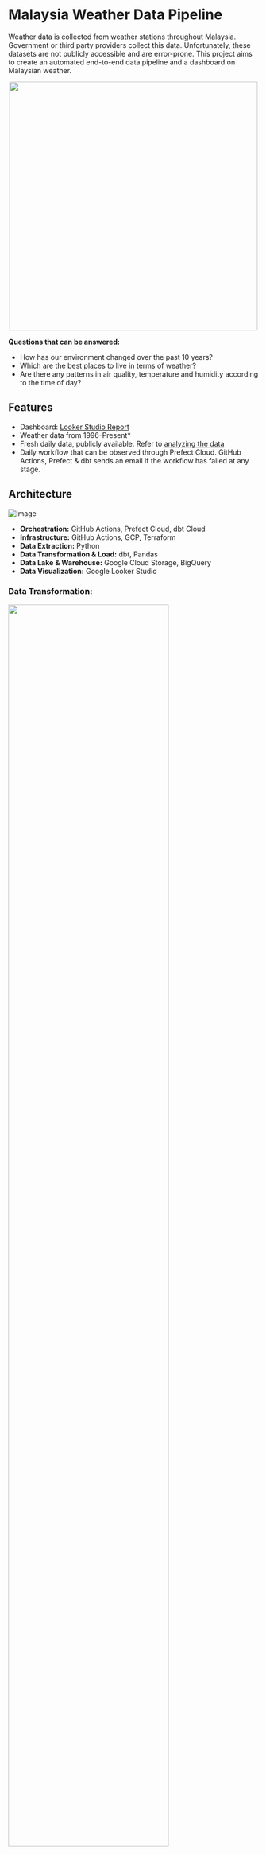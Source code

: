# Malaysia Weather Data Pipeline

Weather data is collected from weather stations throughout Malaysia. Government or third party providers collect this data. Unfortunately, these datasets are not publicly accessible and are error-prone. This project aims to create an automated end-to-end data pipeline and a dashboard on Malaysian weather.

<p align="center">
  <img src="https://user-images.githubusercontent.com/19585239/233954611-cf04cf0b-36cd-4c5d-a3c7-e1fb9d2a90fc.png" height="500px"/>
</p>

**Questions that can be answered:**
- How has our environment changed over the past 10 years?
- Which are the best places to live in terms of weather?
- Are there any patterns in air quality, temperature and humidity according to the time of day?

## Features
- Dashboard: [Looker Studio Report](https://lookerstudio.google.com/reporting/f0bac475-b860-4d01-8ac0-7dceae960daf)
- Weather data from 1996-Present*
- Fresh daily data, publicly available. Refer to [analyzing the data](#analyzing-the-data)
- Daily workflow that can be observed through Prefect Cloud. GitHub Actions, Prefect & dbt sends an email if the workflow has failed at any stage.

## Architecture
![image](https://github.com/Light2Dark/quality-of-life/assets/19585239/dbb7b5f4-da95-43a0-a212-ef77a3b2afae)

- **Orchestration:** GitHub Actions, Prefect Cloud, dbt Cloud
- **Infrastructure:** GitHub Actions, GCP, Terraform
- **Data Extraction:** Python
- **Data Transformation & Load:** dbt, Pandas
- **Data Lake & Warehouse:** Google Cloud Storage, BigQuery
- **Data Visualization:** Google Looker Studio

### Data Transformation:
<img src="https://github.com/Light2Dark/quality-of-life/assets/19585239/034b8698-eb4c-484c-afa7-c03ba4297d44" width="80%" />

Both pandas and dbt is used to clean, transform and model the data

### Schema
![image](https://github.com/Light2Dark/quality-of-life/assets/19585239/420d06a8-46d6-42fd-b83f-721c453f0ed8)

**Clustering:** TODO [recommended here](https://cloud.google.com/bigquery/docs/clustered-tables).

**Partitioning:** It may be more efficient to partition by states / city. However BigQuery does not allow partitions by String fields. Some workarounds exist that could help as suggested in [Medium Article by Guillaume](https://medium.com/google-cloud/partition-on-any-field-with-bigquery-840f8aa1aaab). More consideration is needed for now.

**Normalization:** Some tables are denormalized to speed up queries for the dashboard. Eg, the city field is duplicated many times. Data integrity remains intact however as we use dbt to form the tables and ensure the downstream tables always follow the upstream tables.

### Data Sources
The Weather data is proprietary and unfortunately this code is not reproducible without the API key. Credits to [Weather Underground](https://www.wunderground.com/) for the data. Contact me for more details regarding this.
<p float="left">
  <img width = "650px" src = "https://github.com/Light2Dark/quality-of-life/assets/19585239/283ec5a9-93c4-4bb2-87c8-c04fb9703bb9" />
  <img height = "80px" src = "https://github.com/Light2Dark/quality-of-life/assets/19585239/2c24acc2-08a1-4813-b3c1-46b620ed393a" />
</p>

The air quality data is extracted from the government website [APIMS Table](http://apims.doe.gov.my/api_table.html).
<p float="left">
  <img width = "600px" src = "https://user-images.githubusercontent.com/19585239/195292149-ac7e48d1-8d98-4b85-9533-8616aca9a58d.png" />
  <img height = "300px" src = "https://user-images.githubusercontent.com/19585239/195292738-30a6ae22-a266-4456-9634-fc5ee7217ebc.png" />
</p>

Historical air quality data:
Big thanks to [YoungShung's API Project](https://github.com/ynshung/api-malaysia) for this data. You can donwload the data from that repo and give him a star too!

### Dashboard
Access the dashboard here: [Looker Studio Report](https://lookerstudio.google.com/reporting/f0bac475-b860-4d01-8ac0-7dceae960daf)

<img src="https://github.com/Light2Dark/quality-of-life/assets/19585239/2cd84c10-ae28-4ea2-97cc-b680246c5a8c" height="400px" />


## Analyzing the data

You can obtain the datasets in 2 ways.
1. Use BigQuery/SQL/Kaggle to get the dataset
2. Request the csv files from me at (sham9871@gmail.com). The files are too large and there are various tables so we can have a discussion on what sort of data you'd like. I'd love to help you out!

This project uses BigQuery as a Data Warehouse, so you can use SQL to query data. All the tables in the prod dataset is public. You can star the dataset by doing the following:

Star the dataset `quality-of-life-364309`

<img width="600px" src = "https://github.com/Light2Dark/quality-of-life/assets/19585239/472ce9ae-9a0e-4832-b41a-effdc180b56d" />
<img width = "200px" src = "https://github.com/Light2Dark/quality-of-life/assets/19585239/7b41bfbd-5f66-46fe-bda0-a56ef62ceb61" />

Example SQL Statements

```bash
  SELECT *
  FROM `quality-of-life-364309.prod.full_weather_places`
  LIMIT 1000

# Other available datasets
`quality-of-life-364309.prod.air_quality`
`quality-of-life-364309.prod.uv`
`quality-of-life-364309.prod.weather`
`quality-of-life-364309.prod.personal_weather`
```

You can play around with BigQuery SQL using Kaggle. A sample notebook: [Shahmir's AQ Kaggle Notebook](https://www.kaggle.com/datasets/shahmirvarqha/air-quality-malaysia-2017-present)

### Additional Features 
**Tests:** Some transformation is done in Python and dbt. Several tests are done after running to ensure the data processed is as intended.

**GitHub Actions:** Before merging into main, a CI/CD pipeline checks to see if the unittests work.

## Adding new weather/aq stations
Edit the following files:
- `dbt/seeds/state_locations.csv`
- `dbt/seeds/city_places.csv`
- `dbt/seeds/city_states.csv`
Make sure the the `identifying_location` is unique, you can refer to the `pipelines/etl/utils/util_weather.py` for geocoding new locations.

## Installation

Python 3 is required for this project. Additionally, the entire project runs daily on the Cloud. Thus, the following accounts are needed:
- [Google Cloud Account](https://console.cloud.google.com/)
- [Prefect Cloud Account](https://app.prefect.cloud/)
- [dbt Cloud](https://cloud.getdbt.com/)

1. Setup your environment ([RealPython's tutorial](https://realpython.com/python-virtual-environments-a-primer/#create-it))
```bash
  git clone <url>
  cd <project-name>

  python -m venv venv     # create a virtual environment
  source venv/bin/activate    # activate the virtual environment

  pip install -r requirements.txt   # installing dependencies
```
2. Download the service_account_json_file from GCP and store the json file in the root of this project. Follow [service_account_file_download](https://github.com/wjuszczyk/dezoomcamp-project#step-2-setup-gcp)
3. Fill in the `.env.example` file and rename it to `.env`. Do not remove the # symbols!
```.env
## Prefect Config
PREFECT_API_ACCOUNT_ID=<PREFECT_API_ACCOUNT_ID>
PREFECT_API_WORKSPACE_ID=<PREFECT_API_WORKSPACE_ID>
PREFECT_API_KEY=<PREFECT_API_KEY>
#
## Prefect Blocks
#
## GCP Config
PROJECT_ID=<PROJECT_ID>
REGION=<REGION>
GCP_CREDENTIALS_FILEPATH=<GCP_SERVICE_ACCOUNT_FILENAME>
#
## Weather API
WEATHER_API=<WEATHER_API_KEY>
#
## GitHub Email Config (Work in Progress)
SMTP=<smtp+starttls://user:password@server:port>
# GitHub Blocks (Optional)
GITHUB_REPO=<GITHUB_REPO>
GITHUB_BRANCH=<GITHUB_BRANCH>
GITHUB_BLOCK=<GITHUB_BLOCK>
#
```
-  Refer to the profile section of Prefect for the API Key and Account ID.
- Refer to the GCP Console for the project id. You can choose a region for the storage of buckets and dataset ([Regions and Zones in GCP][https://cloud.google.com/compute/docs/regions-zones])
- For the weather API key, contact me if you require one.

Next, fill in the `terraform.tfvars.example` file in the infra folder and rename it to `terraform.tfvars`.
```
google_credentials_file = "../GCP_SERVICE_ACCOUNT_FILENAME"
project_id = "PROJECT_ID"
```

4. Setup the infrastructure
In your terminal, from the root folder of this project, run the following command
```bash
# This will create the GCP resources (buckets + bigquery dataset), create the prefect connection and blocks.
bash setup_infra.sh
```

5. You are ready to run the main elt pipeline. Run the following command to extract air quality, weather and personal weather stations data from 2020-01-01 to 2020-01-02 using 1 process only. This will load the data into the `dev` dataset in BigQuery.
```python
python main.py \
  --testing \
  --air_quality \
  --weather \
  --personal_weather \
  --start_date=20241001 \
  --end_date=20241002 \
  --time=0000 \
  --parallel=1
```

6. Setup dbt. Firstly, modify the `dbt/profile_template.yml` file with your own project details. Change the dataset to `prod` if your data is there.
```dbt/profile_template.yml
fixed:
  dataset: dev
  job_execution_timeout_seconds: 300
  job_retries: 1
  keyfile: <PATH_TO_GCP_CREDENTIALS_JSON_FILE>
  location: <REGION>
  method: service-account
  priority: interactive
  project: <PROJECT_ID>
  type: bigquery
prompts:
  user:
    type: string
    hint: yourname@jaffleshop.com
  threads:
    hint: "number of threads"
    type: int
    default: 4
```

5. Run dbt.
```bash
cd dbt
dbt init    # answer the prompts
dbt deps
dbt seed
dbt run
dbt test    # run tests against data models
```

## Add addresses
workbook.ipynb has some scripts to automate new locations identification

## Contributing

Contributions are always welcome!

#### Improvements (To-Do):

- It might be good to partition and cluster based on certain attributes to provide long term scalability
- Check for more outliers in the data and report them
- The repo alive checker is not working, causing missed pipelines :')

## Credits
Thank you to everyone who made the [Data Engineering Zoomcamp](https://github.com/DataTalksClub/data-engineering-zoomcamp).

<img src="https://user-images.githubusercontent.com/19585239/234007526-9b07c079-70f0-4f8e-985b-03b7ad6b9dc7.png" width="500px" />

